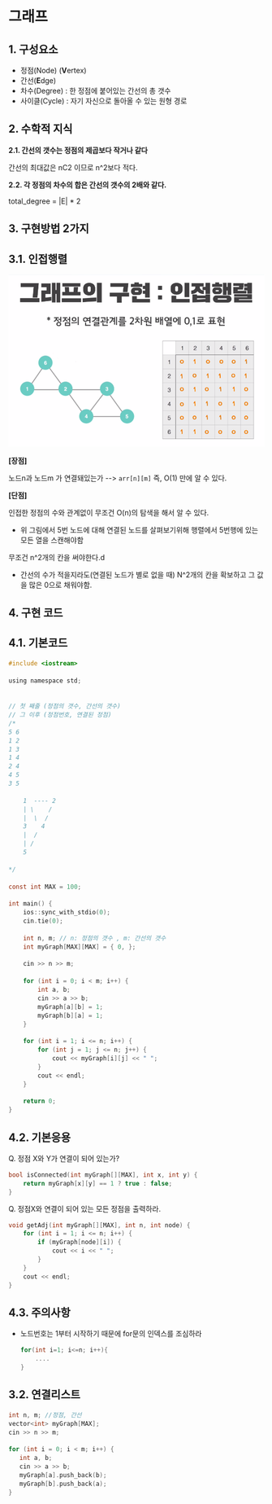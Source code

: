 #  그래프

## 1. 구성요소

- 정점(Node) (**V**ertex)
- 간선(**E**dge)
- 차수(Degree) : 한 정점에 붙어있는 간선의 총 갯수
- 사이클(Cycle) : 자기 자신으로 돌아올 수 있는 원형 경로



## 2. 수학적 지식

**2.1. 간선의 갯수는 정점의 제곱보다 작거나 같다**

간선의 최대값은 nC2 이므로 n^2보다 적다.

**2.2. 각 정점의 차수의 합은 간선의 갯수의 2배와 같다.**

total_degree = |E| * 2



## 3. 구현방법 2가지

## 3.1. 인접행렬

<img src="인접행렬.png">

**[장점]**

노드n과 노드m 가 연결돼있는가 --> `arr[n][m]` 즉, O(1) 만에 알 수 있다.

**[단점]**

인접한 정점의 수와 관계없이 무조건 O(n)의 탐색을 해서 알 수 있다.

- 위 그림에서 5번 노드에 대해 연결된 노드를 살펴보기위해 행렬에서 5번행에 있는 모든 열을 스캔해야함

무조건  n^2개의 칸을 써야한다.d

- 간선의 수가 적을지라도(연결된 노드가 별로 없을 때) N^2개의 칸을 확보하고 그 값을 많은 0으로 채워야함.



## 4. 구현 코드

## 4.1. 기본코드

```c
#include <iostream>

using namespace std;


// 첫 째줄 (정점의 갯수, 간선의 갯수)
// 그 이후 (정점번호, 연결된 정점)
/*
5 6
1 2
1 3
1 4
2 4
4 5
3 5

	1  ---- 2
	| \    /
	|  \  /
	3    4 
	|  /
	| /
	5

*/

const int MAX = 100;

int main() {
	ios::sync_with_stdio(0);
	cin.tie(0);

	int n, m; // n: 정점의 갯수 , m: 간선의 갯수
	int myGraph[MAX][MAX] = { 0, };

	cin >> n >> m;

	for (int i = 0; i < m; i++) {
		int a, b;
		cin >> a >> b;
		myGraph[a][b] = 1;
		myGraph[b][a] = 1;
	}

	for (int i = 1; i <= n; i++) {
		for (int j = 1; j <= n; j++) {
			cout << myGraph[i][j] << " ";
		}
		cout << endl;
	}

	return 0;
}
```

## 4.2. 기본응용

Q. 정점 X와 Y가 연결이 되어 있는가?

```c
bool isConnected(int myGraph[][MAX], int x, int y) {
	return myGraph[x][y] == 1 ? true : false;
}
```

Q. 정점X와 연결이 되어 있는 모든 정점을 출력하라.

```c
void getAdj(int myGraph[][MAX], int n, int node) {
	for (int i = 1; i <= n; i++) {
		if (myGraph[node][i]) {
			cout << i << " ";
		}
	}
	cout << endl;
}
```





## 4.3. 주의사항

- 노드번호는 1부터 시작하기 때문에 for문의 인덱스를 조심하라

  ```c
  for(int i=1; i<=n; i++){
      ....
  }
  ```

  



## 3.2. 연결리스트

 ```c
int n, m; //정점, 간선
vector<int> myGraph[MAX];
cin >> n >> m;

for (int i = 0; i < m; i++) {
    int a, b;
    cin >> a >> b;
    myGraph[a].push_back(b);
    myGraph[b].push_back(a);
}
 ```

